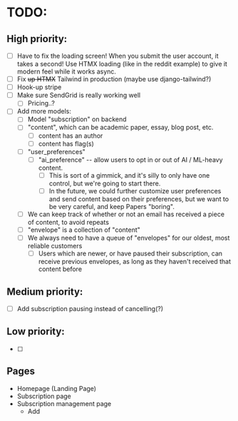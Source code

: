 # TODO:

## High priority:
- [ ] Have to fix the loading screen! When you submit the user account, it takes a second! Use HTMX loading (like in the reddit example) to give it modern feel while it works async.
- [ ] Fix ~~up HTMX~~ Tailwind in production (maybe use django-tailwind?)
- [ ] Hook-up stripe
- [ ] Make sure SendGrid is really working well
  - [ ] Pricing..?
- [ ] Add more models:
  - [ ] Model "subscription" on backend
  - [ ] "content", which can be academic paper, essay, blog post, etc.
    - [ ] content has an author
    - [ ] content has flag(s)
  - [ ] "user_preferences"
    - [ ] "ai_preference" -- allow users to opt in or out of AI / ML-heavy content.
      - [ ] This is sort of a gimmick, and it's silly to only have one control, but we're going to start there.
      - [ ] In the future, we could further customize user preferences and send content based on their preferences, but we want to be very careful, and keep Papers "boring".
  - [ ] We can keep track of whether or not an email has received a piece of content, to avoid repeats
  - [ ] "envelope" is a collection of "content"
  - [ ] We always need to have a queue of "envelopes" for our oldest, most reliable customers
    - [ ] Users which are newer, or have paused their subscription, can receive previous envelopes, as long as they haven't received that content before

## Medium priority:
- [ ] Add subscription pausing instead of cancelling(?)

## Low priority:
- [ ]


## Pages
- Homepage (Landing Page)
- Subscription page
- Subscription management page
  - Add